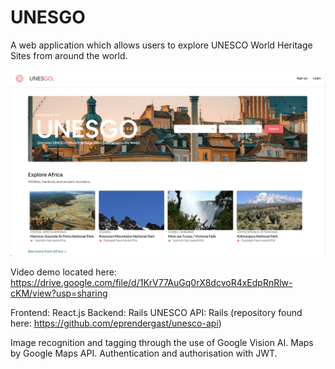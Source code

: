 # UNESGO

A web application which allows users to explore UNESCO World Heritage Sites from around the world.

![Screenshot of UNESGO Homepage](https://github.com/eprendergast/UNESGO/blob/master/unesco-frontend/src/images/UNESGO-homepage.png?raw=true)

Video demo located here: https://drive.google.com/file/d/1KrV77AuGq0rX8dcvoR4xEdpRnRlw-cKM/view?usp=sharing

Frontend: React.js
Backend: Rails
UNESCO API: Rails (repository found here: https://github.com/eprendergast/unesco-api)

Image recognition and tagging through the use of Google Vision AI.
Maps by Google Maps API.
Authentication and authorisation with JWT.
